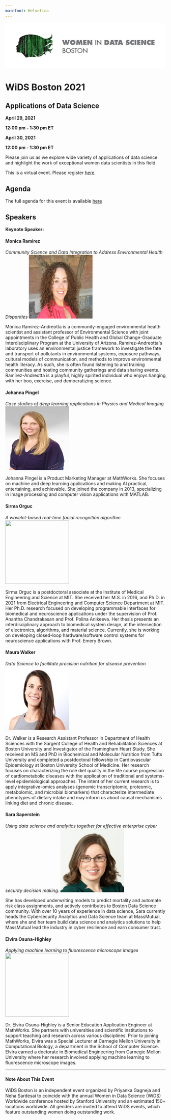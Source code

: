 ```yaml
---
mainfont: Helvetica
---
```


![](images/logo/wids-matrix-1line.png)

# WiDS Boston 2021

## Applications of Data Science

**April 29, 2021**

**12:00 pm - 1:30 pm ET**

**April 30, 2021**

**12:00 pm - 1:30 pm ET**

Please join us as we explore wide variety of applications of data science and highlight the work of exceptional women data scientists in this field.

This is a virtual event. Please register [here](https://www.eventbrite.com/e/wids-boston-2021-tickets-151146851301).

## Agenda

The full agenda for this event is available [here](./agenda.md)

## Speakers

**Keynote Speaker:**

#### Monica Ramirez

*Community Science and Data Integration to Address Environmental Health Disparities* <img src="images/speaker/monica.png" width="200" height="200"/>

Mónica Ramírez-Andreotta is a community-engaged environmental health scientist and assistant professor of Environmental Science with joint appointments in the College of Public Health and Global Change-Graduate Interdisciplinary Program at the University of Arizona. Ramírez-Andreotta's laboratory uses an environmental justice framework to investigate the fate and transport of pollutants in environmental systems, exposure pathways, cultural models of communication, and methods to improve environmental health literacy. As such, she is often found listening to and training communities and hosting community gatherings and data sharing events. Ramírez-Andreotta is a playful, highly spirited individual who enjoys hanging with her boo, exercise, and democratizing science.

#### Johanna Pingel

*Case studies of deep learning applications in Physics and Medical Imaging* <img src="images/speaker/johanna.png" width="200" height="200"/>

Johanna Pingel is a Product Marketing Manager at MathWorks. She focuses on machine and deep learning applications and making AI practical, entertaining, and achievable. She joined the company in 2013, specializing in image processing and computer vision applications with MATLAB.

#### Sirma Orguc

*A wavelet-based real-time facial recognition algorithm* <img src="images/speaker/sirma.jpg" width="200" height="200"/>

Sirma Orguc is a postdoctoral associate at the Institute of Medical Engineering and Science at MIT. She received her M.S. in 2016, and Ph.D. in 2021 from Electrical Engineering and Computer Science Department at MIT. Her Ph.D. research focused on developing programmable interfaces for biomedical and neuroscience applications under the supervision of Prof. Anantha Chandrakasan and Prof. Polina Anikeeva. Her thesis presents an interdisciplinary approach to biomedical system design, at the intersection of electronics, algorithms, and material science. Currently, she is working on developing closed-loop hardware/software control systems for neuroscience applications with Prof. Emery Brown.

#### Maura Walker

*Data Science to facilitate precision nutrition for disease prevention* <img src="images/speaker/maura.jpg" width="200" height="200"/>

Dr. Walker is a Research Assistant Professor in Department of Health Sciences with the Sargent College of Health and Rehabilitation Sciences at Boston University and Investigator of the Framingham Heart Study. She received an MS and PhD in Biochemical and Molecular Nutrition from Tufts University and completed a postdoctoral fellowship in Cardiovascular Epidemiology at Boston University School of Medicine. Her research focuses on characterizing the role diet quality in the life course progression of cardiometabolic diseases with the application of traditional and systems-level epidemiological approaches. The intent of her current research is to apply integrative-omics analyses (genomic transcriptomic, proteomic, metabolomic, and microbial biomarkers) that characterize intermediate phenotypes of dietary intake and may inform us about causal mechanisms linking diet and chronic disease.

#### Sara Saperstein

*Using data science and analytics together for effective enterprise cyber security decision making.* <img src="images/speaker/sara.png" width="200" height="200"/>

She has developed underwriting models to predict mortality and automate risk class assignments, and actively contributes to Boston Data Science community. With over 10 years of experience in data science, Sara currently heads the Cybersecurity Analytics and Data Science team at MassMutual, where she and her team build data science and analytics solutions to help MassMutual lead the industry in cyber resilience and earn consumer trust.

#### Elvira Osuna-Highley

*Applying machine learning to fluorescence microscope images* <img src="images/speaker/elvira.jpg" width="200" height="200"/>

Dr. Elvira Osuna-Highley is a Senior Education Application Engineer at MathWorks. She partners with universities and scientific institutions to support teaching and research across various disciplines. Prior to joining MathWorks, Elvira was a Special Lecturer at Carnegie Mellon University in Computational Biology, a department in the School of Computer Science. Elvira earned a doctorate in Biomedical Engineering from Carnegie Mellon University where her research involved applying machine learning to fluorescence microscope images.

------------------------------------------------------------------------

#### Note About This Event

WiDS Boston is an independent event organized by Priyanka Gagneja and Neha Sardesai to coincide with the annual Women in Data Science (WiDS) Worldwide conference hosted by Stanford University and an estimated 150+ locations worldwide. All genders are invited to attend WiDS events, which feature outstanding women doing outstanding work.
